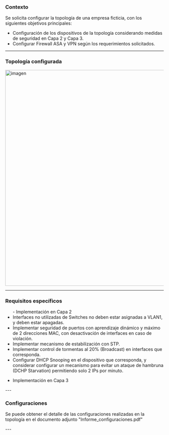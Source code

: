 ### Contexto

Se solicita configurar la topología de una empresa ficticia, con los siguientes objetivos principales:
- Configuración de los dispositivos de la topología considerando medidas de seguridad en Capa 2 y Capa 3.
- Configurar Firewall ASA y VPN según los requerimientos solicitados.
---

### Topología configurada

<img width="689" height="686" alt="imagen" src="https://github.com/user-attachments/assets/c8fe285d-b70f-4a48-974d-a707c74582d7" />

---

### Requisitos específicos
<p>
<ul>
- Implementación en Capa 2
  <li>Interfaces no utilizadas de Switches no deben estar asignadas a VLAN1, y deben estar apagadas.</li>
  <li>Implementar seguridad de puertos con aprendizaje dinámico y máximo de 2 direcciones MAC, con desactivación de interfaces en caso de violación.</li>
  <li>Implementar mecanismo de estabilización con STP.</li>
  <li>Implementar control de tormentas al 20% (Broadcast) en interfaces que corresponda.</li>
  <li>Configurar DHCP Snooping en el dispositivo que corresponda, y considerar configurar un mecanismo para evitar un ataque de hambruna (DCHP Starvation) permitiendo solo 2 IPs por minuto.</li>
</ul>

- Implementación en Capa 3

</p>
---

### Configuraciones

<p> Se puede obtener el detalle de las configuraciones realizadas en la topología en el documento adjunto "Informe_configuraciones.pdf" </p>
---
